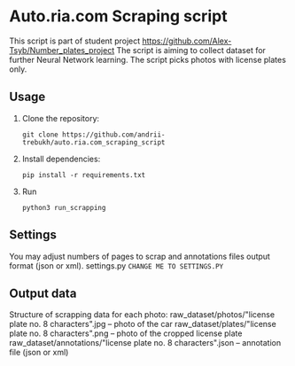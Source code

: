 # Auto.ria.com Scraping script
This script is part of student project https://github.com/Alex-Tsyb/Number_plates_project
The script is aiming to collect dataset for further Neural Network learning. The script picks photos with license plates only.

## Usage

1. Clone the repository:
    ```
    git clone https://github.com/andrii-trebukh/auto.ria.com_scraping_script
    ```
2. Install dependencies:
    ```
    pip install -r requirements.txt
    ```
3. Run
    ```
    python3 run_scrapping
    ```

## Settings

You may adjust numbers of pages to scrap and annotations files output format (json or xml).
settings.py
    ```
    CHANGE ME TO SETTINGS.PY
    ```

## Output data

Structure of scrapping data for each photo:
raw_dataset/photos/"license plate no. 8 characters".jpg – photo of the car
raw_dataset/plates/"license plate no. 8 characters".png – photo of the cropped license plate
raw_dataset/annotations/"license plate no. 8 characters".json – annotation file (json or xml)
